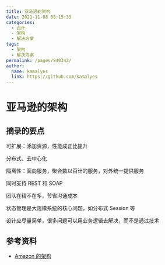 ```yaml
---
title: 亚马逊的架构
date: 2021-11-08 08:15:33
categories: 
  - 设计
  - 架构
  - 解决方案
tags: 
  - 架构
  - 解决方案
permalink: /pages/940342/
author: 
  name: kamalyes
  link: https://github.com/kamalyes
---
```


# 亚马逊的架构

## 摘录的要点

可扩展：添加资源，性能成正比提升

分布式、去中心化

隔离性：面向服务，聚合数以百计的服务，对外统一提供服务

同时支持 REST 和 SOAP

团队在精不在多，节省沟通成本

状态管理是大规模系统的核心问题，如分布式 Session 等

设计应尽量简单，很多问题可以用业务逻辑去解决，而不是通过技术

## 参考资料

- [Amazon 的架构](http://highscalability.com/amazon-architecture)